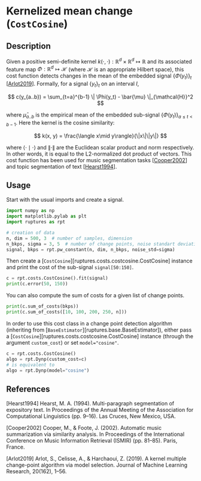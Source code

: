 # Kernelized mean change (`CostCosine`)

## Description

Given a positive semi-definite kernel $k(\cdot, \cdot) : \mathbb{R}^d\times \mathbb{R}^d \mapsto \mathbb{R}$ and its associated feature map $\Phi:\mathbb{R}^d \mapsto \mathcal{H}$ (where $\mathcal{H}$ is an appropriate Hilbert space), this cost function detects changes in the mean of the embedded signal $\{\Phi(y_t)\}_t$ [[Arlot2019](#Arlot2019)].
Formally, for a signal $\{y_t\}_t$ on an interval $I$,

$$
c(y_{a..b}) = \sum_{t=a}^{b-1} \| \Phi(y_t) - \bar{\mu} \|_{\mathcal{H}}^2
$$

where $\bar{\mu}_{a..b}$ is the empirical mean of the embedded sub-signal $\{\Phi(y_t)\}_{a\leq t < b-1}$.
Here the kernel is the cosine similarity:

$$
k(x, y) = \frac{\langle x\mid y\rangle}{\|x\|\|y\|}
$$

where $\langle \cdot\mid\cdot \rangle$ and $\| \cdot \|$ are the Euclidean scalar product and norm respectively.
In other words, it is equal to the L2-normalized dot product of vectors.
This cost function has been used for music segmentation tasks [[Cooper2002](#Cooper2002)] and topic segmentation of text [[Hearst1994](#Hearst1994)].

## Usage

Start with the usual imports and create a signal.

```python
import numpy as np
import matplotlib.pylab as plt
import ruptures as rpt

# creation of data
n, dim = 500, 3  # number of samples, dimension
n_bkps, sigma = 3, 5  # number of change points, noise standart deviation
signal, bkps = rpt.pw_constant(n, dim, n_bkps, noise_std=sigma)
```

Then create a [`CostCosine`][ruptures.costs.costcosine.CostCosine] instance and print the cost of the sub-signal `signal[50:150]`.

```python
c = rpt.costs.CostCosine().fit(signal)
print(c.error(50, 150))
```

You can also compute the sum of costs for a given list of change points.

```python
print(c.sum_of_costs(bkps))
print(c.sum_of_costs([10, 100, 200, 250, n]))
```

In order to use this cost class in a change point detection algorithm (inheriting from [`BaseEstimator`][ruptures.base.BaseEstimator]), either pass a [`CostCosine`][ruptures.costs.costcosine.CostCosine] instance (through the argument `custom_cost`) or set `model="cosine"`.

```python
c = rpt.costs.CostCosine()
algo = rpt.Dynp(custom_cost=c)
# is equivalent to
algo = rpt.Dynp(model="cosine")
```

## References

<a id="Hearst1994">[Hearst1994]</a>
Hearst, M. A. (1994). Multi-paragraph segmentation of expository text. In Proceedings of the Annual Meeting of the Association for Computational Linguistics (pp. 9–16). Las Cruces, New Mexico, USA.

<a id="Cooper2002">[Cooper2002]</a>
Cooper, M., & Foote, J. (2002). Automatic music summarization via similarity analysis. In Proceedings of the International Conference on Music Information Retrieval (ISMIR) (pp. 81–85). Paris, France.

<a id="Arlot2019">[Arlot2019]</a>
Arlot, S., Celisse, A., & Harchaoui, Z. (2019). A kernel multiple change-point algorithm via model selection. Journal of Machine Learning Research, 20(162), 1–56.
